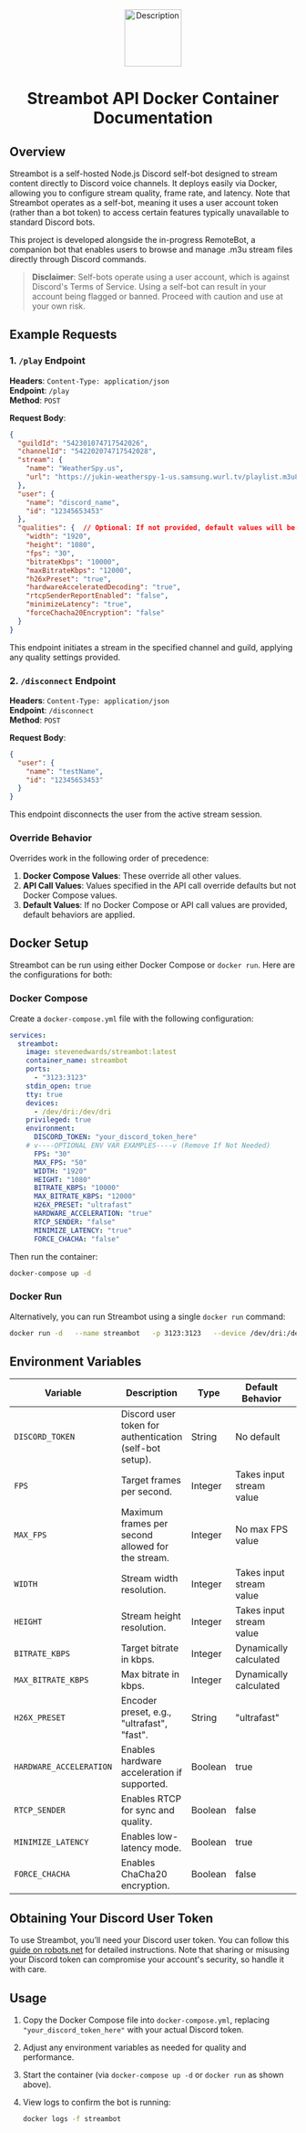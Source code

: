 <div align="center">
    <img src="https://github.com/user-attachments/assets/b86a6620-25cb-4788-b5bc-97806dd1d33a" alt="Description" width="100" height="100">
    <h1>Streambot API Docker Container Documentation</h1>
</div>

## Overview

Streambot is a self-hosted Node.js Discord self-bot designed to stream content directly to Discord voice channels. It deploys easily via Docker, allowing you to configure stream quality, frame rate, and latency. Note that Streambot operates as a self-bot, meaning it uses a user account token (rather than a bot token) to access certain features typically unavailable to standard Discord bots.

This project is developed alongside the in-progress RemoteBot, a companion bot that enables users to browse and manage .m3u stream files directly through Discord commands.

> **Disclaimer**: Self-bots operate using a user account, which is against Discord's Terms of Service. Using a self-bot can result in your account being flagged or banned. Proceed with caution and use at your own risk.

## Example Requests

### 1. `/play` Endpoint

**Headers**: `Content-Type: application/json`  
**Endpoint**: `/play`  
**Method**: `POST`

**Request Body**:

```json
{
  "guildId": "542301074717542026",
  "channelId": "542202074717542028",
  "stream": {
    "name": "WeatherSpy.us",
    "url": "https://jukin-weatherspy-1-us.samsung.wurl.tv/playlist.m3u8"
  },
  "user": {
    "name": "discord_name",
    "id": "12345653453"
  },
  "qualities": {  // Optional: If not provided, default values will be applied for each setting
    "width": "1920",
    "height": "1080",
    "fps": "30",
    "bitrateKbps": "10000",
    "maxBitrateKbps": "12000",
    "h26xPreset": "true",
    "hardwareAcceleratedDecoding": "true",
    "rtcpSenderReportEnabled": "false",
    "minimizeLatency": "true",
    "forceChacha20Encryption": "false"
  }
}
```

This endpoint initiates a stream in the specified channel and guild, applying any quality settings provided.

### 2. `/disconnect` Endpoint

**Headers**: `Content-Type: application/json`  
**Endpoint**: `/disconnect`  
**Method**: `POST`

**Request Body**:

```json
{
  "user": {
    "name": "testName",
    "id": "12345653453"
  }
}
```

This endpoint disconnects the user from the active stream session.

### Override Behavior

Overrides work in the following order of precedence:
1. **Docker Compose Values**: These override all other values.
2. **API Call Values**: Values specified in the API call override defaults but not Docker Compose values.
3. **Default Values**: If no Docker Compose or API call values are provided, default behaviors are applied.

## Docker Setup

Streambot can be run using either Docker Compose or `docker run`. Here are the configurations for both:

### Docker Compose

Create a `docker-compose.yml` file with the following configuration:

```yaml
services:
  streambot:
    image: stevenedwards/streambot:latest
    container_name: streambot
    ports:
      - "3123:3123"
    stdin_open: true  
    tty: true        
    devices:
      - /dev/dri:/dev/dri
    privileged: true  
    environment:
      DISCORD_TOKEN: "your_discord_token_here" 
    # v----OPTIONAL ENV VAR EXAMPLES----v (Remove If Not Needed)
      FPS: "30"
      MAX_FPS: "50"
      WIDTH: "1920"
      HEIGHT: "1080"
      BITRATE_KBPS: "10000"
      MAX_BITRATE_KBPS: "12000"
      H26X_PRESET: "ultrafast"
      HARDWARE_ACCELERATION: "true"
      RTCP_SENDER: "false"
      MINIMIZE_LATENCY: "true"
      FORCE_CHACHA: "false"
```

Then run the container:

```bash
docker-compose up -d
```

### Docker Run

Alternatively, you can run Streambot using a single `docker run` command:

```bash
docker run -d   --name streambot   -p 3123:3123   --device /dev/dri:/dev/dri   --privileged   -e DISCORD_TOKEN="your_discord_token_here"   stevenedwards/streambot:latest
```

## Environment Variables

| Variable               | Description                                                                                 | Type      | Default Behavior                     | Optional |
|------------------------|---------------------------------------------------------------------------------------------|-----------|--------------------------------------|----------|
| `DISCORD_TOKEN`        | Discord user token for authentication (self-bot setup).                                     | String    | No default                           | No       |
| `FPS`                  | Target frames per second.                                                                   | Integer   | Takes input stream value             | Yes      |
| `MAX_FPS`              | Maximum frames per second allowed for the stream.                                           | Integer   | No max FPS value                     | Yes      |
| `WIDTH`                | Stream width resolution.                                                                    | Integer   | Takes input stream value             | Yes      |
| `HEIGHT`               | Stream height resolution.                                                                   | Integer   | Takes input stream value             | Yes      |
| `BITRATE_KBPS`         | Target bitrate in kbps.                                                                     | Integer   | Dynamically calculated               | Yes      |
| `MAX_BITRATE_KBPS`     | Max bitrate in kbps.                                                                        | Integer   | Dynamically calculated               | Yes      |
| `H26X_PRESET`          | Encoder preset, e.g., "ultrafast", "fast".                                                  | String    | "ultrafast"                          | Yes      |
| `HARDWARE_ACCELERATION`| Enables hardware acceleration if supported.                                                 | Boolean   | true                                 | Yes      |
| `RTCP_SENDER`          | Enables RTCP for sync and quality.                                                          | Boolean   | false                                | Yes      |
| `MINIMIZE_LATENCY`     | Enables low-latency mode.                                                                   | Boolean   | true                                 | Yes      |
| `FORCE_CHACHA`         | Enables ChaCha20 encryption.                                                                | Boolean   | false                                | Yes      |

## Obtaining Your Discord User Token

To use Streambot, you’ll need your Discord user token. You can follow this [guide on robots.net](https://robots.net/tech/how-to-get-your-discord-token/) for detailed instructions. Note that sharing or misusing your Discord token can compromise your account's security, so handle it with care.

## Usage

1. Copy the Docker Compose file into `docker-compose.yml`, replacing `"your_discord_token_here"` with your actual Discord token.
2. Adjust any environment variables as needed for quality and performance.
3. Start the container (via `docker-compose up -d` or `docker run` as shown above).

4. View logs to confirm the bot is running:

   ```bash
   docker logs -f streambot
   ```
